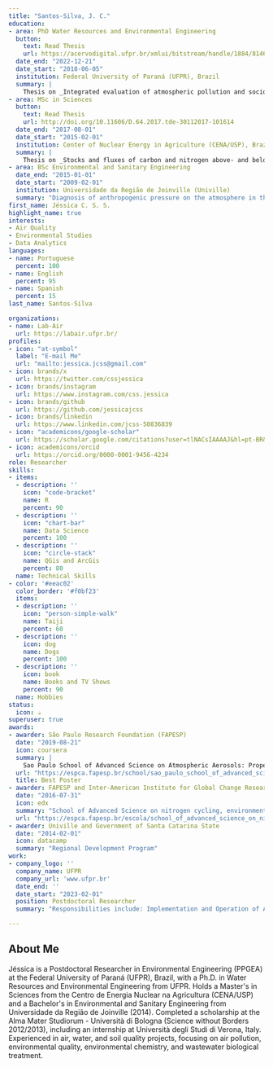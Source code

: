 ```yaml
---
title: "Santos-Silva, J. C."
education:
- area: PhD Water Resources and Environmental Engineering
  button:
    text: Read Thesis
    url: https://acervodigital.ufpr.br/xmlui/bitstream/handle/1884/81462/R%20-%20T%20-%20JESSICA%20CAROLINE%20DOS%20SANTOS%20SILVA.pdf?sequence=1&isAllowed=y
  date_end: "2022-12-21"
  date_start: "2018-06-05"
  institution: Federal University of Paraná (UFPR), Brazil
  summary: |
    Thesis on _Integrated evaluation of atmospheric pollution and socioecological risks in an industrial area from Santa Catarina state_. Supervised by [Prof Ricardo H. M. Godoi](https://example.com). Presented papers at 5 conferences with the contributions being published in 2 Elsevier journals.
- area: MSc in Sciences
  button:
    text: Read Thesis
    url: http://doi.org/10.11606/D.64.2017.tde-30112017-101614
  date_end: "2017-08-01"
  date_start: "2015-02-01"
  institution: Center of Nuclear Energy in Agriculture (CENA/USP), Brazil
  summary: |
    Thesis on _Stocks and fluxes of carbon and nitrogen above- and belowground in fragments of the southern Brazilian Atlantic forest_. Supervised by [Prof. Antonio Martinelli](http://lattes.cnpq.br/0765261301478183).
- area: BSc Environmental and Sanitary Engineering
  date_end: "2015-01-01"
  date_start: "2009-02-01"
  institution: Universidade da Região de Joinville (Univille)
  summary: "Diagnosis of anthropogenic pressure on the atmosphere in the municipality of Joinville, Santa Catarina, Brazil"
first_name: Jéssica C. S. S.
highlight_name: true
interests:
- Air Quality
- Environmental Studies
- Data Analytics
languages:
- name: Portuguese
  percent: 100
- name: English
  percent: 95
- name: Spanish
  percent: 15
last_name: Santos-Silva

organizations:
- name: Lab-Air
  url: https://labair.ufpr.br/
profiles:
- icon: "at-symbol"
  label: "E-mail Me"
  url: "mailto:jessica.jcss@gmail.com"
- icon: brands/x
  url: https://twitter.com/cssjessica
- icon: brands/instagram
  url: https://www.instagram.com/css.jessica
- icon: brands/github
  url: https://github.com/jessicajcss
- icon: brands/linkedin
  url: https://www.linkedin.com/jcss-50836839
- icon: "academicons/google-scholar"
  url: https://scholar.google.com/citations?user=tlNACsIAAAAJ&hl=pt-BR&oi=sra
- icon: academicons/orcid
  url: https://orcid.org/0000-0001-9456-4234
role: Researcher
skills:
- items:
  - description: ''
    icon: "code-bracket"
    name: R
    percent: 90
  - description: ''
    icon: "chart-bar"
    name: Data Science
    percent: 100
  - description: ''
    icon: "circle-stack"
    name: QGis and ArcGis
    percent: 80
  name: Technical Skills
- color: '#eeac02'
  color_border: '#f0bf23'
  items:
  - description: ''
    icon: "person-simple-walk"
    name: Taiji
    percent: 60
  - description: ''
    icon: dog
    name: Dogs
    percent: 100
  - description: ''
    icon: book
    name: Books and TV Shows
    percent: 90
  name: Hobbies
status:
  icon: ☕️
superuser: true
awards:
- awarder: São Paulo Research Foundation (FAPESP)
  date: "2019-08-21"
  icon: coursera
  summary: |
    Sao Paulo School of Advanced Science on Atmospheric Aerosols: Properties, Measurements, Modeling, and Effects on Climate and Health
  url: "https://espca.fapesp.br/school/sao_paulo_school_of_advanced_science_on_atmospheric_aerosols:_properties,_measurements,_modeling,_and_effects_on_climate_and_health/87/"
  title: Best Poster
- awarder: FAPESP and Inter-American Institute for Global Change Research (IAI)
  date: "2016-07-31"
  icon: edx
  summary: "School of Advanced Science on nitrogen cycling, environmental sustainability and climate change."
  url: "https://espca.fapesp.br/escola/school_of_advanced_science_on_nitrogen_cycling,_environmental_sustainability_and_climate_change/58/"
- awarder: Univille and Government of Santa Catarina State 
  date: "2014-02-01"
  icon: datacamp
  summary: "Regional Development Program"
work:
- company_logo: ''
  company_name: UFPR
  company_url: 'www.ufpr.br'
  date_end: ''
  date_start: "2023-02-01"
  position: Postdoctoral Researcher
  summary: "Responsibilities include: Implementation and Operation of Air Quality Monitoring Network: Manage an air quality monitoring system in a region surrounded by consolidated limestone mining and one of the world’s largest cement plants. The network spans five cities equipped with particle and gas monitors (PM2.5, PM10, CO, SO2, NO2, and O3) of varying performance and cost-effectiveness, such as PurpleAir and Thermo GM-5000. \n- Team Coordination and Sample Collection for subsequent analysis of trace elements, emerging pollutants, and cytotoxicity. \n- Data Analysis and Modeling: Integrate collected data with modeling approaches to characterize the region's air pollutant emission profile and assess associated health risks."

---
```


## About Me

Jéssica is a Postdoctoral Researcher in Environmental Engineering (PPGEA) at the Federal University of Paraná (UFPR), Brazil, with a Ph.D. in Water Resources and Environmental Engineering from UFPR. Holds a Master's in Sciences from the Centro de Energia Nuclear na Agricultura (CENA/USP) and a Bachelor's in Environmental and Sanitary Engineering from Universidade da Região de Joinville (2014). Completed a scholarship at the Alma Mater Studiorum - Università di Bologna (Science without Borders 2012/2013), including an internship at Università degli Studi di Verona, Italy. Experienced in air, water, and soil quality projects, focusing on air pollution, environmental quality, environmental chemistry, and wastewater biological treatment.
